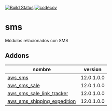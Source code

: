 [![Build Status](https://travis-ci.org/OdooNodrizaTech/sms.svg?branch=12.0)](https://travis-ci.org/OdooNodrizaTech/sms)
[![codecov](https://codecov.io/gh/OdooNodrizaTech/sms/branch/12.0/graph/badge.svg)](https://codecov.io/gh/OdooNodrizaTech/sms)

sms
=========
Módulos relacionados con SMS


Addons
----------------
nombre | version
--- | ---
[aws_sms](aws_sms/) | 12.0.1.0.0
[aws_sms_sale](aws_sms_sale/) | 12.0.1.0.0
[aws_sms_sale_link_tracker](aws_sms_sale_link_tracker/) | 12.0.1.0.0
[aws_sms_shipping_expedition](aws_sms_shipping_expedition/) | 12.0.1.0.0
